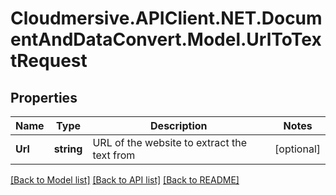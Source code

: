 # Cloudmersive.APIClient.NET.DocumentAndDataConvert.Model.UrlToTextRequest
## Properties

Name | Type | Description | Notes
------------ | ------------- | ------------- | -------------
**Url** | **string** | URL of the website to extract the text from | [optional] 

[[Back to Model list]](../README.md#documentation-for-models) [[Back to API list]](../README.md#documentation-for-api-endpoints) [[Back to README]](../README.md)

